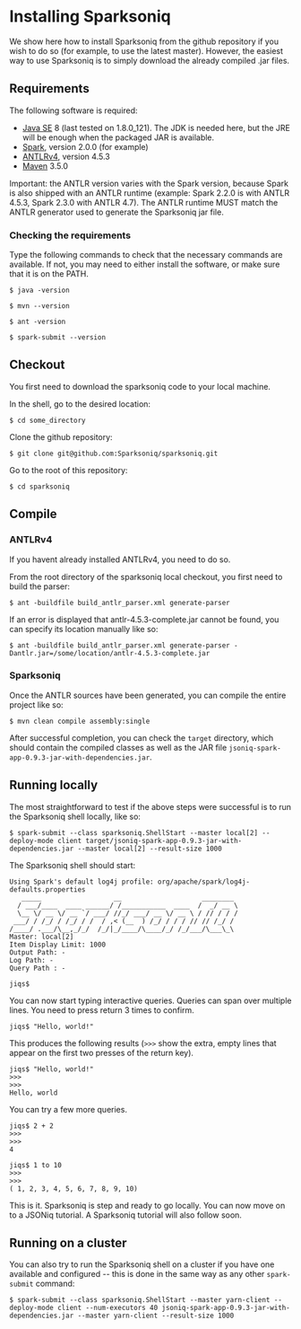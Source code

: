 # Installing Sparksoniq

We show here how to install Sparksoniq from the github repository if you wish to do so (for example, to use the latest master). However, the easiest way to use Sparksoniq is to simply download the already compiled .jar files.

## Requirements

The following software is required:

- [Java SE](http://www.oracle.com/technetwork/java/javase/downloads/index.html) 8 (last tested on 1.8.0_121). The JDK is needed here, but the JRE will be enough when the packaged JAR is available.
- [Spark](https://spark.apache.org/), version 2.0.0 (for example)
- [ANTLRv4](http://www.antlr.org/), version 4.5.3
- [Maven](https://maven.apache.org/) 3.5.0

Important: the ANTLR version varies with the Spark version, because Spark is also shipped with an ANTLR runtime (example: Spark 2.2.0 is with ANTLR 4.5.3, Spark 2.3.0 with ANTLR 4.7). The ANTLR runtime MUST match the ANTLR generator used to generate the Sparksoniq jar file.

### Checking the requirements

Type the following commands to check that the necessary commands are available. If not, you may need to either install the software, or make sure that it is on the PATH.

    $ java -version
    
    $ mvn --version

    $ ant -version

    $ spark-submit --version

## Checkout

You first need to download the sparksoniq code to your local machine.

In the shell, go to the desired location:

    $ cd some_directory
    
Clone the github repository:
    
    $ git clone git@github.com:Sparksoniq/sparksoniq.git
    
Go to the root of this repository:

    $ cd sparksoniq
    
## Compile

### ANTLRv4

If you havent already installed ANTLRv4, you need to do so.

From the root directory of the sparksoniq local checkout, you first need to build the parser:

    $ ant -buildfile build_antlr_parser.xml generate-parser
    
If an error is displayed that antlr-4.5.3-complete.jar cannot be found, you can specify its location manually like so:
    
    $ ant -buildfile build_antlr_parser.xml generate-parser -Dantlr.jar=/some/location/antlr-4.5.3-complete.jar
    
### Sparksoniq

Once the ANTLR sources have been generated, you can compile the entire project like so:

    $ mvn clean compile assembly:single
    
After successful completion, you can check the `target` directory, which should contain the compiled classes as well as the JAR file `jsoniq-spark-app-0.9.3-jar-with-dependencies.jar`.
    
## Running locally

The most straightforward to test if the above steps were successful is to run the Sparksoniq shell locally, like so:

    $ spark-submit --class sparksoniq.ShellStart --master local[2] --deploy-mode client target/jsoniq-spark-app-0.9.3-jar-with-dependencies.jar --master local[2] --result-size 1000

The Sparksoniq shell should start:

    Using Spark's default log4j profile: org/apache/spark/log4j-defaults.properties
       _____                  __                    ________
      / ___/____  ____ ______/ /___________  ____  /  _/ __ \
      \__ \/ __ \/ __ `/ ___/ //_/ ___/ __ \/ __ \ / // / / /
     ___/ / /_/ / /_/ / /  / ,< (__  ) /_/ / / / // // /_/ /
    /____/ .___/\__,_/_/  /_/|_/____/\____/_/ /_/___/\___\_\
    Master: local[2]
    Item Display Limit: 1000
    Output Path: -
    Log Path: -
    Query Path : -

    jiqs$
    
You can now start typing interactive queries. Queries can span over multiple lines. You need to press return 3 times to confirm.
    
    jiqs$ "Hello, world!"

This produces the following results (`>>>` show the extra, empty lines that appear on the first two presses of the return key).

    jiqs$ "Hello, world!"
    >>> 
    >>> 
    Hello, world
    
You can try a few more queries.
    
    jiqs$ 2 + 2
    >>> 
    >>> 
    4
    
    jiqs$ 1 to 10
    >>> 
    >>> 
    ( 1, 2, 3, 4, 5, 6, 7, 8, 9, 10)
    
This is it. Sparksoniq is step and ready to go locally. You can now move on to a JSONiq tutorial. A Sparksoniq tutorial will also follow soon.

## Running on a cluster

You can also try to run the Sparksoniq shell on a cluster if you have one available and configured -- this is done in the same way as any other `spark-submit` command:

    $ spark-submit --class sparksoniq.ShellStart --master yarn-client --deploy-mode client --num-executors 40 jsoniq-spark-app-0.9.3-jar-with-dependencies.jar --master yarn-client --result-size 1000
